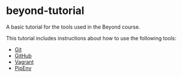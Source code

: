 # beyond-tutorial
A basic tutorial for the tools used in the Beyond course.

This tutorial includes instructions about how to use the following tools:

* [Git](https://git-scm.com/)
* [GitHub](https://github.com/)
* [Vagrant](https://www.vagrantup.com/)
* [PipEnv](https://github.com/pypa/pipenv)